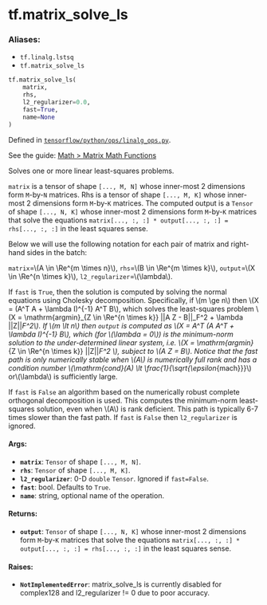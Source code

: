 <div itemscope itemtype="http://developers.google.com/ReferenceObject">
<meta itemprop="name" content="tf.matrix_solve_ls" />
</div>

# tf.matrix_solve_ls

### Aliases:

* `tf.linalg.lstsq`
* `tf.matrix_solve_ls`

``` python
tf.matrix_solve_ls(
    matrix,
    rhs,
    l2_regularizer=0.0,
    fast=True,
    name=None
)
```



Defined in [`tensorflow/python/ops/linalg_ops.py`](https://www.tensorflow.org/code/tensorflow/python/ops/linalg_ops.py).

See the guide: [Math > Matrix Math Functions](../../../api_guides/python/math_ops.md#Matrix_Math_Functions)

Solves one or more linear least-squares problems.

`matrix` is a tensor of shape `[..., M, N]` whose inner-most 2 dimensions
form `M`-by-`N` matrices. Rhs is a tensor of shape `[..., M, K]` whose
inner-most 2 dimensions form `M`-by-`K` matrices.  The computed output is a
`Tensor` of shape `[..., N, K]` whose inner-most 2 dimensions form `M`-by-`K`
matrices that solve the equations
`matrix[..., :, :] * output[..., :, :] = rhs[..., :, :]` in the least squares
sense.

Below we will use the following notation for each pair of matrix and
right-hand sides in the batch:

`matrix`=\\(A \in \Re^{m \times n}\\),
`rhs`=\\(B  \in \Re^{m \times k}\\),
`output`=\\(X  \in \Re^{n \times k}\\),
`l2_regularizer`=\\(\lambda\\).

If `fast` is `True`, then the solution is computed by solving the normal
equations using Cholesky decomposition. Specifically, if \\(m \ge n\\) then
\\(X = (A^T A + \lambda I)^{-1} A^T B\\), which solves the least-squares
problem \\(X = \mathrm{argmin}_{Z \in \Re^{n \times k}} ||A Z - B||_F^2 +
\lambda ||Z||_F^2\\). If \\(m \lt n\\) then `output` is computed as
\\(X = A^T (A A^T + \lambda I)^{-1} B\\), which (for \\(\lambda = 0\\)) is
the minimum-norm solution to the under-determined linear system, i.e.
\\(X = \mathrm{argmin}_{Z \in \Re^{n \times k}} ||Z||_F^2 \\), subject to
\\(A Z = B\\). Notice that the fast path is only numerically stable when
\\(A\\) is numerically full rank and has a condition number
\\(\mathrm{cond}(A) \lt \frac{1}{\sqrt{\epsilon_{mach}}}\\) or\\(\lambda\\)
is sufficiently large.

If `fast` is `False` an algorithm based on the numerically robust complete
orthogonal decomposition is used. This computes the minimum-norm
least-squares solution, even when \\(A\\) is rank deficient. This path is
typically 6-7 times slower than the fast path. If `fast` is `False` then
`l2_regularizer` is ignored.

#### Args:

* <b>`matrix`</b>: `Tensor` of shape `[..., M, N]`.
* <b>`rhs`</b>: `Tensor` of shape `[..., M, K]`.
* <b>`l2_regularizer`</b>: 0-D `double` `Tensor`. Ignored if `fast=False`.
* <b>`fast`</b>: bool. Defaults to `True`.
* <b>`name`</b>: string, optional name of the operation.


#### Returns:

* <b>`output`</b>: `Tensor` of shape `[..., N, K]` whose inner-most 2 dimensions form
    `M`-by-`K` matrices that solve the equations
    `matrix[..., :, :] * output[..., :, :] = rhs[..., :, :]` in the least
    squares sense.


#### Raises:

* <b>`NotImplementedError`</b>: matrix_solve_ls is currently disabled for complex128
  and l2_regularizer != 0 due to poor accuracy.